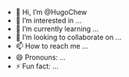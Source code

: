 - 👋 Hi, I’m @HugoChew
- 👀 I’m interested in ...
- 🌱 I’m currently learning ...
- 💞️ I’m looking to collaborate on ...
- 📫 How to reach me ...
- 😄 Pronouns: ...
- ⚡ Fun fact: ...

<!---
HugoChew/HugoChew is a ✨ special ✨ repository because its `README.md` (this file) appears on your GitHub profile.
You can click the Preview link to take a look at your changes.
--->
